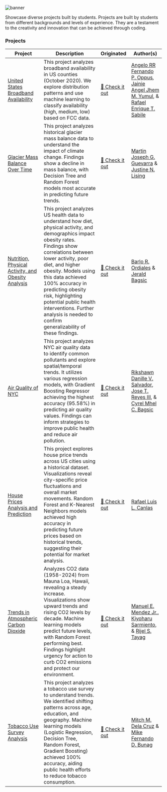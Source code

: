 ![banner](https://i.imgur.com/rAsN6yw.png)

Showcase diverse projects built by students. Projects are built by students from different backgrounds and levels of experience. They are a testament to the creativity and innovation that can be achieved through coding. 

### Projects 

| Project | Description | Originated | Author(s) |
| --- | --- | --- | --- |
| [United States Broadband Availability](https://github.com/aelluminate/united-states-broadband-availability) | This project analyzes broadband availability in US counties (October 2020). We explore distribution patterns and use machine learning to classify availability (high, medium, low) based on FCC data. | [🔗 Check it out](https://github.com/Cless41/SFTDSNLAB-FINALS) | [Angelo RR Fernando P. Oppus](https://github.com/Cless41), [Jainie Angel Jhem M. Yumul](https://github.com/JAINIE12), & [Rafael Enrique T. Sabile](https://github.com/HAU-RafaelES) |
| [Glacier Mass Balance Over Time](https://github.com/aelluminate/glacier-mass-balance-over-time) | This project analyzes historical glacier mass balance data to understand the impact of climate change. Findings show a decline in mass balance, with Decision Tree and Random Forest models most accurate in predicting future trends. | [🔗 Check it out](https://github.com/MJGuevarra17/Lising_Guevarra_CPE402_FinalExam) | [Martin Joseph G. Guevarra](https://github.com/MJGuevarra17) & [Justine N. Lising](https://github.com/JustineDJANGO29) | 
| [Nutrition, Physical Activity, and Obesity Analysis](https://github.com/aelluminate/nutrition-physical-activity-obesity-analysis) | This project analyzes US health data to understand how diet, physical activity, and demographics impact obesity rates. Findings show correlations between lower activity, poor diet, and higher obesity. Models using this data achieved 100% accuracy in predicting obesity risk, highlighting potential public health interventions. Further analysis is needed to confirm generalizability of these findings. | [🔗 Check it out](https://github.com/Jerald011003/BRFSS-Analysis) | [Barlo R. Ordiales](https://github.com/BarloBRO) & [Jerald Bagsic](https://github.com/Jerald011003) | 
| [Air Quality of NYC](https://github.com/aelluminate/air-quality-of-nyc) | This project analyzes NYC air quality data to identify common pollutants and explore spatial/temporal trends. It utilizes various regression models, with Gradient Boosting Regressor achieving the highest accuracy (95.58%) in predicting air quality values. Findings can inform strategies to improve public health and reduce air pollution. | [🔗 Check it out](https://github.com/KushyKooo/Air-Quality-SOFTDSN-FINALS) | [Rikshawn Danille V. Salvador](https://github.com/KushyKooo), [Jose T. Reyes III](https://github.com/JoseIII), & [Cyrel Mhel C. Bagsic](https://github.com/Cycybagsic) | 
| [House Prices Analysis and Prediction](https://github.com/aelluminate/house-prices-analysis-and-prediction) | This project explores house price trends across US cities using a historical dataset. Visualizations reveal city-specific price fluctuations and overall market movements. Random Forest and K-Nearest Neighbors models achieved high accuracy in predicting future prices based on historical trends, suggesting their potential for market analysis. | [🔗 Check it out](https://github.com/chighati/SOFTDESL_Finals) | [Rafael Luis L. Canlas](https://github.com/chighati) | 
| [Trends in Atmospheric Carbon Dioxide](https://github.com/aelluminate/trends-in-atmospheric-carbon-dioxide) | Analyzes CO2 data (1958-2024) from Mauna Loa, Hawaii, revealing a steady increase. Visualizations show upward trends and rising CO2 levels by decade. Machine learning models predict future levels, with Random Forest performing best. Findings highlight urgency for action to curb CO2 emissions and protect our environment. | [🔗 Check it out](https://github.com/Arj3l/CO2-PPM-Final) | [Manuel E. Mendez Jr.](https://github.com/scruBB29), [Kiyoharu Sarmiento](https://github.com/klstxii), & [Rijel S. Tayag](https://github.com/Arj3l) | 
| [Tobacco Use Survey Analysis](https://github.com/aelluminate/tobacco-use-survey-analysis) | This project analyzes a tobacco use survey to understand trends. We identified shifting patterns across age, education, and geography. Machine learning models (Logistic Regression, Decision Tree, Random Forest, Gradient Boosting) achieved 100% accuracy, aiding public health efforts to reduce tobacco consumption. | [🔗 Check it out](https://github.com/ryokii-jpg/tobaco-analysis) | [Mitch M. Dela Cruz](https://github.com/mitsucatsu) & [Mike Fernando D. Bunag](https://github.com/ryokii-jpg) | 